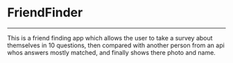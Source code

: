 # FriendFinder
--------------------------------------------------------------
This is a friend finding app which allows the user to take a survey about themselves in 10 questions, then compared with another person from an api whos answers mostly matched, and finally shows there photo and name.
